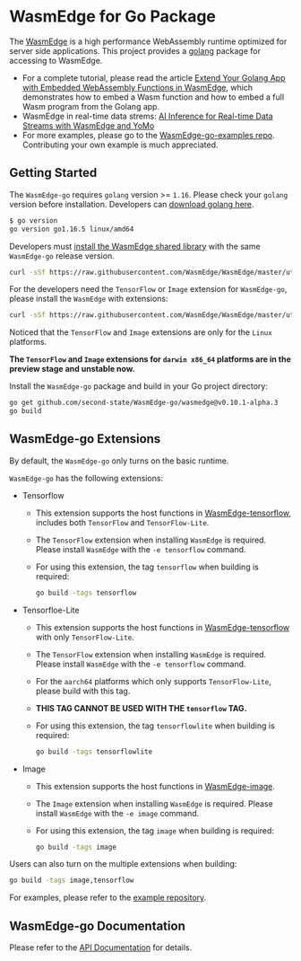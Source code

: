 # WasmEdge for Go Package

The [WasmEdge](https://github.com/WasmEdge/WasmEdge) is a high performance WebAssembly runtime optimized for server side applications. This project provides a [golang](https://golang.org/) package for accessing to WasmEdge.

* For a complete tutorial, please read the article [Extend Your Golang App with Embedded WebAssembly Functions in WasmEdge](https://www.secondstate.io/articles/extend-golang-app-with-webassembly-rust/), which demonstrates how to embed a Wasm function and how to embed a full Wasm program from the Golang app.
* WasmEdge in real-time data strems: [AI Inference for Real-time Data Streams with WasmEdge and YoMo](https://www.secondstate.io/articles/yomo-wasmedge-real-time-data-streams/)
* For more examples, please go to the [WasmEdge-go-examples repo](https://github.com/second-state/WasmEdge-go-examples). Contributing your own example is much appreciated.

## Getting Started

The `WasmEdge-go` requires `golang` version >= `1.16`. Please check your `golang` version before installation.
Developers can [download golang here](https://golang.org/dl/).

```bash
$ go version
go version go1.16.5 linux/amd64
```

Developers must [install the WasmEdge shared library](https://wasmedge.org/book/en/start/install.html) with the same `WasmEdge-go` release version.

```bash
curl -sSf https://raw.githubusercontent.com/WasmEdge/WasmEdge/master/utils/install.sh | bash -s -- -v 0.10.1-alpha.3
```

For the developers need the `TensorFlow` or `Image` extension for `WasmEdge-go`, please install the `WasmEdge` with extensions:

```bash
curl -sSf https://raw.githubusercontent.com/WasmEdge/WasmEdge/master/utils/install.sh | bash -s -- -e all -v 0.10.1-alpha.3
```

Noticed that the `TensorFlow` and `Image` extensions are only for the `Linux` platforms.

**The `TensorFlow` and `Image` extensions for `darwin x86_64` platforms are in the preview stage and unstable now.**

Install the `WasmEdge-go` package and build in your Go project directory:

```bash
go get github.com/second-state/WasmEdge-go/wasmedge@v0.10.1-alpha.3
go build
```

## WasmEdge-go Extensions

By default, the `WasmEdge-go` only turns on the basic runtime.

`WasmEdge-go` has the following extensions:

* Tensorflow
  * This extension supports the host functions in [WasmEdge-tensorflow](https://github.com/second-state/WasmEdge-tensorflow), includes both `TensorFlow` and `TensorFlow-Lite`.
  * The `TensorFlow` extension when installing `WasmEdge` is required. Please install `WasmEdge` with the `-e tensorflow` command.
  * For using this extension, the tag `tensorflow` when building is required:

    ```bash
    go build -tags tensorflow
    ```

* Tensorfloe-Lite
  * This extension supports the host functions in [WasmEdge-tensorflow](https://github.com/second-state/WasmEdge-tensorflow) with only `TensorFlow-Lite`.
  * The `TensorFlow` extension when installing `WasmEdge` is required. Please install `WasmEdge` with the `-e tensorflow` command.
  * For the `aarch64` platforms which only supports `TensorFlow-Lite`, please build with this tag.
  * **THIS TAG CANNOT BE USED WITH THE `tensorflow` TAG.**
  * For using this extension, the tag `tensorflowlite` when building is required:

    ```bash
    go build -tags tensorflowlite
    ```

* Image
  * This extension supports the host functions in [WasmEdge-image](https://github.com/second-state/WasmEdge-image).
  * The `Image` extension when installing `WasmEdge` is required. Please install `WasmEdge` with the `-e image` command.
  * For using this extension, the tag `image` when building is required:

    ```bash
    go build -tags image
    ```

Users can also turn on the multiple extensions when building:

```bash
go build -tags image,tensorflow
```

For examples, please refer to the [example repository](https://github.com/second-state/WasmEdge-go-examples/).

## WasmEdge-go Documentation

Please refer to the [API Documentation](https://wasmedge.org/book/en/embed/go/ref.html) for details.
